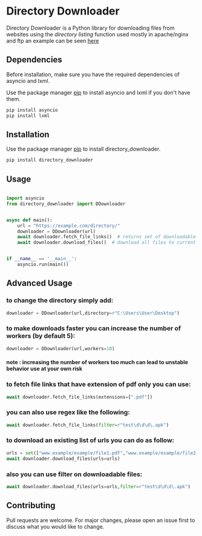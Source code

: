 # Directory Downloader

Directory Downloader
is a Python library for downloading files from websites using the *directory listing* function used mostly in apache/nginx and ftp an example can be seen [here](https://ftp.mozilla.org/)

## Dependencies

Before installation, make sure you have the required dependencies of asyncio and lxml.

Use the package manager [pip](https://pip.pypa.io/en/stable/) to install asyncio and lxml if you don't have them.

```bash
pip install asyncio
pip install lxml
```


## Installation
Use the package manager [pip](https://pip.pypa.io/en/stable/) to install directory_downloader.

```bash
pip install directory_downloader 
```

## Usage

```python

import asyncio
from directory_downloader import DDownloader


async def main():
    url = "https://example.com/directory/"
    downloader = DDownloader(url)
    await downloader.fetch_file_links()  # returns set of downloadable file urls
    await downloader.download_files()  # download all files to current directory


if __name__ == '__main__':
    asyncio.run(main())
```
## Advanced Usage
### to change the directory simply add:
```python
downloader = DDownloader(url,directory=r"C:\Users\User\Desktop")
```
### to make downloads faster you can increase the number of workers (by default 5):
```python
downloader = DDownloader(url,workers=10)
```
#### note : increasing the number of workers too much can lead to unstable behavior use at your own risk
### to fetch file links that have extension of pdf only you can use:
```python
await downloader.fetch_file_links(extensions=[".pdf"])
```
### you can also use regex like the following:
```python
await downloader.fetch_file_links(filter=r"test\d\d\d\.apk")   
```
### to download an existing list of urls you can do as follow:
```python
urls = set(["www.example/example/file1.pdf","www.example/example/file2.pdf",...])
await downloader.download_files(urls=urls)
```
### also you can use filter on downloadable files:
```python
await downloader.download_files(urls=urls,filter=r"test\d\d\d\.apk")
```

## Contributing
Pull requests are welcome. For major changes, please open an issue first to discuss what you would like to change.
